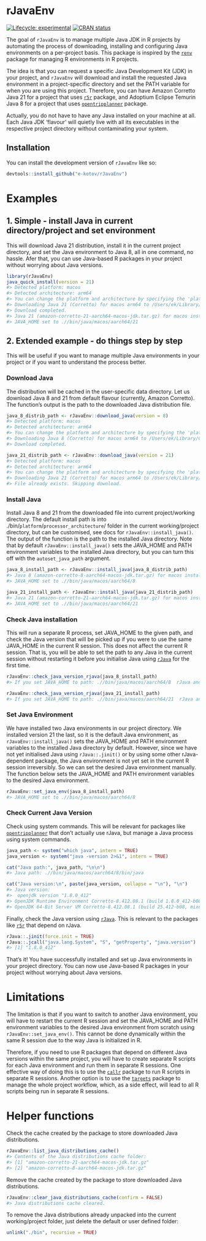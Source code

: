 
<!-- README.md is generated from README.Rmd. Please edit that file -->

# rJavaEnv

<!-- badges: start -->

<a href="https://lifecycle.r-lib.org/articles/stages.html#experimental"
target="_blank"><img
src="https://img.shields.io/badge/lifecycle-experimental-orange.svg"
alt="Lifecycle: experimental" /></a>
<a href="https://CRAN.R-project.org/package=rJavaEnv"
target="_blank"><img src="https://www.r-pkg.org/badges/version/rJavaEnv"
alt="CRAN status" /></a>

<!-- badges: end -->

The goal of `rJavaEnv` is to manage multiple Java JDK in R projects by
automating the process of downloading, installing and configuring Java
environments on a per-project basis. This package is inspired by the
<a href="https://rstudio.github.io/renv/"
target="_blank"><code>renv</code></a> package for managing R
environments in R projects.

The idea is that you can request a specific Java Development Kit (JDK)
in your project, and `rJavaEnv` will download and install the requested
Java environment in a project-specific directory and set the PATH
variable for when you are using this project. Therefore, you can have
Amazon Corretto Java 21 for a project that uses
<a href="https://github.com/ipeaGIT/r5r"
target="_blank"><code>r5r</code></a> package, and Adoptium Eclipse
Temurin Java 8 for a project that uses
<a href="https://github.com/ropensci/opentripplanner"
target="_blank"><code>opentripplanner</code></a> package.

Actually, you do not have to have any Java installed on your machine at
all. Each Java JDK ‘flavour’ will quietly live with all its executables
in the respective project directory without contaminating your system.

## Installation

You can install the development version of `rJavaEnv` like so:

``` r
devtools::install_github("e-kotov/rJavaEnv")
```

# Examples

## 1. Simple - install Java in current directory/project and set environment

This will download Java 21 distribution, install it in the current
project directory, and set the Java environment to Java 8, all in one
command, no hassle. Afer that, you can use Java-based R packages in your
project without worrying about Java versions.

``` r
library(rJavaEnv)
java_quick_install(version = 21)
#> Detected platform: macos
#> Detected architecture: arm64
#> You can change the platform and architecture by specifying the 'platform' and 'arch' arguments.
#> Downloading Java 21 (Corretto) for macos arm64 to /Users/ek/Library/Caches/org.R-project.R/R/rJavaEnv/amazon-corretto-21-aarch64-macos-jdk.tar.gz
#> Download completed.
#> Java 21 (amazon-corretto-21-aarch64-macos-jdk.tar.gz) for macos installed at .//bin/java/macos/aarch64/21
#> JAVA_HOME set to .//bin/java/macos/aarch64/21
```

## 2. Extended example - do things step by step

This will be useful if you want to manage multiple Java environments in
your project or if you want to understand the process better.

### Download Java

The distribution will be cached in the user-specific data directory. Let
us download Java 8 and 21 from default flavour (currently, Amazon
Corretto). The function’s output is the path to the downloaded Java
distribution file.

``` r
java_8_distrib_path <- rJavaEnv::download_java(version = 8)
#> Detected platform: macos
#> Detected architecture: arm64
#> You can change the platform and architecture by specifying the 'platform' and 'arch' arguments.
#> Downloading Java 8 (Corretto) for macos arm64 to /Users/ek/Library/Caches/org.R-project.R/R/rJavaEnv/amazon-corretto-8-aarch64-macos-jdk.tar.gz
#> Download completed.
```

``` r
java_21_distrib_path <- rJavaEnv::download_java(version = 21)
#> Detected platform: macos
#> Detected architecture: arm64
#> You can change the platform and architecture by specifying the 'platform' and 'arch' arguments.
#> Downloading Java 21 (Corretto) for macos arm64 to /Users/ek/Library/Caches/org.R-project.R/R/rJavaEnv/amazon-corretto-21-aarch64-macos-jdk.tar.gz
#> File already exists. Skipping download.
```

### Install Java

Install Java 8 and 21 from the downloaded file into current
project/working directory. The default install path is into
./bin/`platform`/`processor_architecture`/ folder in the current
working/project directory, but can be customised, see docs for
`rJavaEnv::install_java()`. The output of the function is the path to
the installed Java directory. Note that by default
`rJavaEnv::install_java()` sets the JAVA_HOME and PATH environment
variables to the installed Java directory, but you can turn this off
with the `autoset_java_path` argument.

``` r
java_8_install_path <- rJavaEnv::install_java(java_8_distrib_path)
#> Java 8 (amazon-corretto-8-aarch64-macos-jdk.tar.gz) for macos installed at .//bin/java/macos/aarch64/8
#> JAVA_HOME set to .//bin/java/macos/aarch64/8
```

``` r
java_21_install_path <- rJavaEnv::install_java(java_21_distrib_path)
#> Java 21 (amazon-corretto-21-aarch64-macos-jdk.tar.gz) for macos installed at .//bin/java/macos/aarch64/21
#> JAVA_HOME set to .//bin/java/macos/aarch64/21
```

### Check Java installation

This will run a separate R process, set JAVA_HOME to the given path, and
check the Java version that will be picked up if you were to use the
same JAVA_HOME in the current R session. This does not affect the
current R session. That is, you will be able to set the path to any Java
in the current session without restarting it before you initialise Java
using <a href="https://github.com/s-u/rJava"
target="_blank"><code>rJava</code></a> for the first time.

``` r
rJavaEnv::check_java_version_rjava(java_8_install_path)
#> If you set JAVA_HOME to path: .//bin/java/macos/aarch64/8  rJava and other Java-based packages will use Java version: 1.8.0_412
```

``` r
rJavaEnv::check_java_version_rjava(java_21_install_path)
#> If you set JAVA_HOME to path: .//bin/java/macos/aarch64/21  rJava and other Java-based packages will use Java version: 21.0.3
```

### Set Java Environment

We have installed two Java environments in our project directory. We
installed version 21 the last, so it is the default Java environment, as
`rJavaEnv::install_java()` sets the JAVA_HOME and PATH environment
variables to the installed Java directory by default. However, since we
have not yet initialised Java using `rJava::.jinit()` or by using some
other rJava-dependent package, the Java environment is not yet set in
the current R session irreversibly. So we can set the desired Java
environment manually. The function below sets the JAVA_HOME and PATH
environment variables to the desired Java environment.

``` r
rJavaEnv::set_java_env(java_8_install_path)
#> JAVA_HOME set to .//bin/java/macos/aarch64/8
```

### Check Current Java Version

Check using system commands. This will be relevant for packages like
<a href="https://github.com/ropensci/opentripplanner"
target="_blank"><code>opentripplanner</code></a> that don’t actually use
rJava, but manage a Java process using system commands.

``` r
java_path <- system("which java", intern = TRUE)
java_version <- system("java -version 2>&1", intern = TRUE)

cat("Java path:", java_path, "\n\n")
#> Java path: .//bin/java/macos/aarch64/8/bin/java
```

``` r
cat("Java version:\n", paste(java_version, collapse = "\n"), "\n")
#> Java version:
#>  openjdk version "1.8.0_412"
#> OpenJDK Runtime Environment Corretto-8.412.08.1 (build 1.8.0_412-b08)
#> OpenJDK 64-Bit Server VM Corretto-8.412.08.1 (build 25.412-b08, mixed mode)
```

Finally, check the Java version using
<a href="https://github.com/s-u/rJava"
target="_blank"><code>rJava</code></a>. This is relevant to the packages
like <a href="https://github.com/ipeaGIT/r5r"
target="_blank"><code>r5r</code></a> that depend on rJava.

``` r
rJava::.jinit(force.init = TRUE)
rJava::.jcall("java.lang.System", "S", "getProperty", "java.version")
#> [1] "1.8.0_412"
```

That’s it! You have successfully installed and set up Java environments
in your project directory. You can now use Java-based R packages in your
project without worrying about Java versions.

# Limitations

The limitation is that if you want to switch to another Java
environment, you will have to restart the current R session and set the
JAVA_HOME and PATH environment variables to the desired Java environment
from scratch using `rJavaEnv::set_java_env()`. This cannot be done
dynamically within the same R session due to the way Java is initialized
in R.

Therefore, if you need to use R packages that depend on different Java
versions within the same project, you will have to create separate R
scripts for each Java environment and run them in separate R sessions.
One effective way of doing this is to use the
<a href="https://github.com/r-lib/callr"
target="_blank"><code>callr</code></a> package to run R scripts in
separate R sessions. Another option is to use the
<a href="https://github.com/ropensci/targets"
target="_blank"><code>targets</code></a> package to manage the whole
project workflow, which, as a side effect, will lead to all R scripts
being run in separate R sessions.

# Helper functions

Check the cache created by the package to store downloaded Java
distributions.

``` r
rJavaEnv::list_java_distributions_cache()
#> Contents of the Java distributions cache folder:
#> [1] "amazon-corretto-21-aarch64-macos-jdk.tar.gz"
#> [2] "amazon-corretto-8-aarch64-macos-jdk.tar.gz"
```

Remove the cache created by the package to store downloaded Java
distributions.

``` r
rJavaEnv::clear_java_distributions_cache(confirm = FALSE)
#> Java distributions cache cleared.
```

To remove the Java distributions already unpacked into the current
working/project folder, just delete the default or user defined folder:

``` r
unlink("./bin", recursive = TRUE)
```
